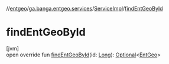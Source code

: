 //[entgeo](../../../index.md)/[ga.banga.entgeo.services](../index.md)/[ServiceImpl](index.md)/[findEntGeoById](find-ent-geo-by-id.md)

# findEntGeoById

[jvm]\
open override fun [findEntGeoById](find-ent-geo-by-id.md)(id: [Long](https://kotlinlang.org/api/latest/jvm/stdlib/kotlin/-long/index.html)): [Optional](https://docs.oracle.com/javase/8/docs/api/java/util/Optional.html)&lt;[EntGeo](../../ga.banga.entgeo.domain.entities/-ent-geo/index.md)&gt;
